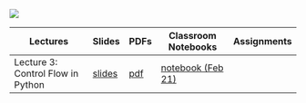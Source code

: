 ![](https://media.gettyimages.com/id/860495432/vector/retro-wave-pattern-horizontal.jpg?s=2048x2048&w=gi&k=20&c=7ZOSRJAzFRHa0kOODyE5Jg0ryH2BsS2xzUA6rEltdjQ=)

| Lectures | Slides | PDFs | Classroom Notebooks | Assignments |
| - | - | - | - | - |
| Lecture 3: Control Flow in Python | [slides](https://ahmedmoustafa.github.io/AUC-DSCI1412-Spring2024/lectures/lecture03_python_control_flow.html) | [pdf](pdfs/lecture03_python_control_flow.pdf) | [notebook (Feb 21)](https://colab.research.google.com/drive/1mejOIcaJoz7j5KvtiYwk-d57oWGZWoOu?usp=sharing) |  |

